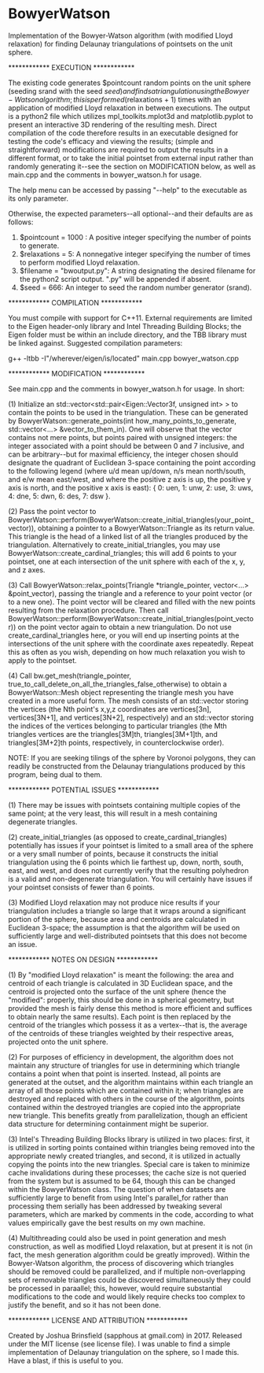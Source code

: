 # BowyerWatson
Implementation of the Bowyer-Watson algorithm (with modified Lloyd relaxation) for finding Delaunay triangulations of pointsets on the unit sphere.

************ EXECUTION ************

The existing code generates $pointcount random points on the unit sphere (seeding srand with the seed $seed) and finds a triangulation using the Bowyer-Watson algorithm; this is performed ($relaxations + 1) times with an application of modified Lloyd relaxation in between executions. The output is a python2 file which utilizes mpl_toolkits.mplot3d and matplotlib.pyplot to present an interactive 3D rendering of the resulting mesh. Direct compilation of the code therefore results in an executable designed for testing the code's efficacy and viewing the results; (simple and straightforward) modifications are required to output the results in a different format, or to take the initial pointset from external input rather than randomly generating it--see the section on MODIFICATION below, as well as main.cpp and the comments in bowyer_watson.h for usage.

The help menu can be accessed by passing "--help" to the executable as its only parameter.

Otherwise, the expected parameters--all optional--and their defaults are as follows:
  1) $pointcount = 1000 : A positive integer specifying the number of points to generate.
  2) $relaxations = 5: A nonnegative integer specifying the number of times to perform modified Lloyd relaxation.
  3) $filename = "bwoutput.py": A string designating the desired filename for the python2 script output. ".py" will be appended if absent.
  4) $seed = 666: An integer to seed the random number generator (srand).

************ COMPILATION ************

You must compile with support for C++11. External requirements are limited to the Eigen header-only library and Intel Threading Building Blocks; the Eigen folder must be within an include directory, and the TBB library must be linked against. Suggested compilation parameters:

g++ -ltbb -I"/wherever/eigen/is/located" main.cpp bowyer_watson.cpp

************ MODIFICATION ************

See main.cpp and the comments in bowyer_watson.h for usage. In short:

(1) Initialize an std::vector<std::pair<Eigen::Vector3f, unsigned int> > to contain the points to be used in the triangulation. These can be generated by BowyerWatson::generate_points(int how_many_points_to_generate, std::vector<...> &vector_to_them_in). One will observe that the vector contains not mere points, but points paired with unsigned integers: the integer associated with a point should be between 0 and 7 inclusive, and can be arbitrary--but for maximal efficiency, the integer chosen should designate the quadrant of Euclidean 3-space containing the point according to the following legend (where u/d mean up/down, n/s mean north/south, and e/w mean east/west, and where the positive z axis is up, the positive y axis is north, and the positive x axis is east): { 0: uen, 1: unw, 2: use, 3: uws, 4: dne, 5: dwn, 6: des, 7: dsw }.

(2) Pass the point vector to BowyerWatson::perform(BowyerWatson::create_initial_triangles(your_point_vector)), obtaining a pointer to a BowyerWatson::Triangle as its return value. This triangle is the head of a linked list of all the triangles produced by the triangulation. Alternatively to create_initial_triangles, you may use BowyerWatson::create_cardinal_triangles; this will add 6 points to your pointset, one at each intersection of the unit sphere with each of the x, y, and z axes.

(3) Call BowyerWatson::relax_points(Triangle *triangle_pointer, vector<...> &point_vector), passing the triangle and a reference to your point vector (or to a new one). The point vector will be cleared and filled with the new points resulting from the relaxation procedure. Then call BowyerWatson::perform(BowyerWatson::create_initial_triangles(point_vector)) on the point vector again to obtain a new triangulation. Do not use create_cardinal_triangles here, or you will end up inserting points at the intersections of the unit sphere with the coordinate axes repeatedly. Repeat this as often as you wish, depending on how much relaxation you wish to apply to the pointset.

(4) Call bw.get_mesh(triangle_pointer, true_to_call_delete_on_all_the_triangles_false_otherwise) to obtain a BowyerWatson::Mesh object representing the triangle mesh you have created in a more useful form. The mesh consists of an std::vector<float> storing the vertices (the Nth point's x,y,z coordinates are vertices[3n], vertices[3N+1], and vertices[3N+2], respectively) and an std::vector<unsigned int> storing the indices of the vertices belonging to particular triangles (the Mth triangles vertices are the triangles[3M]th, triangles[3M+1]th, and triangles[3M+2]th points, respectively, in counterclockwise order).

NOTE: If you are seeking tilings of the sphere by Voronoi polygons, they can readily be constructed from the Delaunay triangulations produced by this program, being dual to them.

************ POTENTIAL ISSUES ************

(1) There may be issues with pointsets containing multiple copies of the same point; at the very least, this will result in a mesh containing degenerate triangles.

(2) create_initial_triangles (as opposed to create_cardinal_triangles) potentially has issues if your pointset is limited to a small area of the sphere or a very small number of points, because it constructs the initial triangulation using the 6 points which lie farthest up, down, north, south, east, and west, and does not currently verify that the resulting polyhedron is a valid and non-degenerate triangulation. You will certainly have issues if your pointset consists of fewer than 6 points.

(3) Modified Lloyd relaxation may not produce nice results if your triangulation includes a triangle so large that it wraps around a significant portion of the sphere, because area and centroids are calculated in Euclidean 3-space; the assumption is that the algorithm will be used on sufficiently large and well-distributed pointsets that this does not become an issue.

************ NOTES ON DESIGN ************

(1) By "modified Lloyd relaxation" is meant the following: the area and centroid of each triangle is calculated in 3D Euclidean space, and the centroid is projected onto the surface of the unit sphere (hence the "modified": properly, this should be done in a spherical geometry, but provided the mesh is fairly dense this method is more efficient and suffices to obtain nearly the same results). Each point is then replaced by the centroid of the triangles which possess it as a vertex--that is, the average of the centroids of these triangles weighted by their respective areas, projected onto the unit sphere.

(2) For purposes of efficiency in development, the algorithm does not maintain any structure of triangles for use in determining which triangle contains a point when that point is inserted. Instead, all points are generated at the outset, and the algorithm maintains within each triangle an array of all those points which are contained within it; when triangles are destroyed and replaced with others in the course of the algorithm, points contained within the destroyed triangles are copied into the appropriate new triangle. This benefits greatly from parallelization, though an efficient data structure for determining containment  might be superior.

(3) Intel's Threading Building Blocks library is utilized in two places: first, it is utilized in sorting points contained within triangles being removed into the appropriate newly created triangles, and second, it is utilized in actually copying the points into the new triangles. Special care is taken to minimize cache invalidations during these processes; the cache size is not queried from the system but is assumed to be 64, though this can be changed within the BowyerWatson class. The question of when datasets are sufficiently large to benefit from using Intel's parallel_for rather than processing them serially has been addressed by tweaking several parameters, which are marked by comments in the code, according to what values empirically gave the best results on my own machine.

(4) Multithreading could also be used in point generation and mesh construction, as well as modified Lloyd relaxation, but at present it is not (in fact, the mesh generation algorithm could be greatly improved). Within the Bowyer-Watson algorithm, the process of discovering which triangles should be removed could be parallelized, and if multiple non-overlapping sets of removable triangles could be discovered simultaneously they could be processed in paraallel; this, however, would require substantial modifications to the code and would likely require checks too complex to justify the benefit, and so it has not been done.

************ LICENSE AND ATTRIBUTION ************

Created by Joshua Brinsfield (sapphous at gmail.com) in 2017.
Released under the MIT license (see license file).
I was unable to find a simple implementation of Delaunay triangulation on the sphere, so I made this. Have a blast, if this is useful to you.
